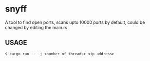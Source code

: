 # snyff
A tool to find open ports, scans upto 10000 ports by default, could be changed by editing the main.rs 

## USAGE

```
$ cargo run -- -j <number of threads> <ip address> 
```



 
